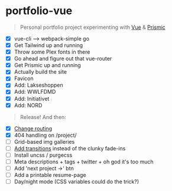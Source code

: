 # portfolio-vue

> Personal portfolio project experimenting with [Vue](https://github.com/vuejs/vue) & [Prismic](https://github.com/prismicio/prismic-javascript)

- [x] vue-cli --> webpack-simple go
- [x] Get Tailwind up and running
- [x] Throw some Plex fonts in there
- [x] Go ahead and figure out that vue-router
- [x] Get Prismic up and running
- [x] Actually build the site
- [x] Favicon
- [x] Add: Lakseshoppen
- [x] Add: WWLFDMD
- [x] Add: Initiativet
- [x] Add: NORD

> Release! And then:

- [x] [Change routing](https://router.vuejs.org/en/essentials/history-mode.html)
- [x] 404 handling on /project/
- [ ] Grid-based img galleries
- [ ] [Add transitions](https://vuejs.org/v2/guide/transitions.html) instead of the clunky fade-ins
- [ ] Install uncss / purgecss
- [ ] Meta descriptions + tags + twitter + oh god it's too much
- [ ] Add 'next project →' btn
- [ ] Add a printable resume-page
- [ ] Day/night mode (CSS variables could do the trick?)
